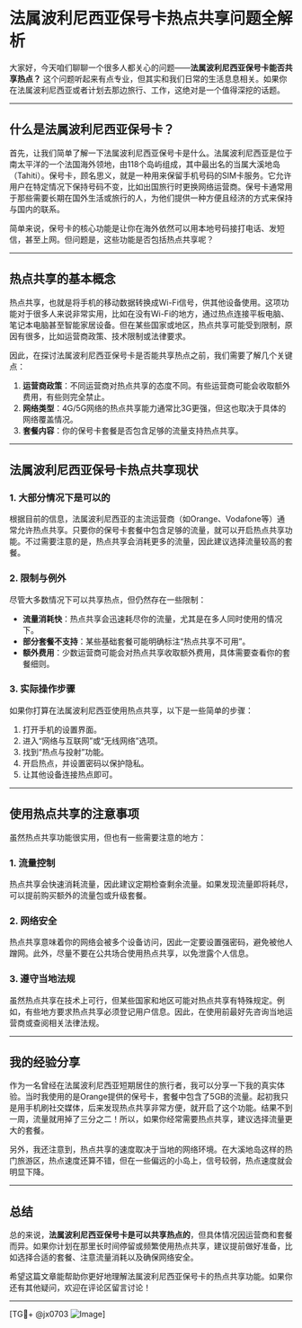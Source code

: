 # 法属波利尼西亚保号卡热点共享问题全解析

大家好，今天咱们聊聊一个很多人都关心的问题——**法属波利尼西亚保号卡能否共享热点？** 这个问题听起来有点专业，但其实和我们日常的生活息息相关。如果你在法属波利尼西亚或者计划去那边旅行、工作，这绝对是一个值得深挖的话题。

---

## 什么是法属波利尼西亚保号卡？

首先，让我们简单了解一下法属波利尼西亚保号卡是什么。法属波利尼西亚是位于南太平洋的一个法国海外领地，由118个岛屿组成，其中最出名的当属大溪地岛（Tahiti）。保号卡，顾名思义，就是一种用来保留手机号码的SIM卡服务。它允许用户在特定情况下保持号码不变，比如出国旅行时更换网络运营商。保号卡通常用于那些需要长期在国外生活或旅行的人，为他们提供一种方便且经济的方式来保持与国内的联系。

简单来说，保号卡的核心功能是让你在海外依然可以用本地号码接打电话、发短信，甚至上网。但问题是，这些功能是否包括热点共享呢？

---

## 热点共享的基本概念

热点共享，也就是将手机的移动数据转换成Wi-Fi信号，供其他设备使用。这项功能对于很多人来说非常实用，比如在没有Wi-Fi的地方，通过热点连接平板电脑、笔记本电脑甚至智能家居设备。但在某些国家或地区，热点共享可能受到限制，原因有很多，比如运营商政策、技术限制或法律要求。

因此，在探讨法属波利尼西亚保号卡是否能共享热点之前，我们需要了解几个关键点：

1. **运营商政策**：不同运营商对热点共享的态度不同。有些运营商可能会收取额外费用，有些则完全禁止。
2. **网络类型**：4G/5G网络的热点共享能力通常比3G更强，但这也取决于具体的网络覆盖情况。
3. **套餐内容**：你的保号卡套餐是否包含足够的流量支持热点共享。

---

## 法属波利尼西亚保号卡热点共享现状

### 1. **大部分情况下是可以的**
根据目前的信息，法属波利尼西亚的主流运营商（如Orange、Vodafone等）通常允许热点共享。只要你的保号卡套餐中包含足够的流量，就可以开启热点共享功能。不过需要注意的是，热点共享会消耗更多的流量，因此建议选择流量较高的套餐。

### 2. **限制与例外**
尽管大多数情况下可以共享热点，但仍然存在一些限制：
- **流量消耗快**：热点共享会迅速耗尽你的流量，尤其是在多人同时使用的情况下。
- **部分套餐不支持**：某些基础套餐可能明确标注“热点共享不可用”。
- **额外费用**：少数运营商可能会对热点共享收取额外费用，具体需要查看你的套餐细则。

### 3. **实际操作步骤**
如果你打算在法属波利尼西亚使用热点共享，以下是一些简单的步骤：
1. 打开手机的设置界面。
2. 进入“网络与互联网”或“无线网络”选项。
3. 找到“热点与投射”功能。
4. 开启热点，并设置密码以保护隐私。
5. 让其他设备连接热点即可。

---

## 使用热点共享的注意事项

虽然热点共享功能很实用，但也有一些需要注意的地方：

### 1. **流量控制**
热点共享会快速消耗流量，因此建议定期检查剩余流量。如果发现流量即将耗尽，可以提前购买额外的流量包或升级套餐。

### 2. **网络安全**
热点共享意味着你的网络会被多个设备访问，因此一定要设置强密码，避免被他人蹭网。此外，尽量不要在公共场合使用热点共享，以免泄露个人信息。

### 3. **遵守当地法规**
虽然热点共享在技术上可行，但某些国家和地区可能对热点共享有特殊规定。例如，有些地方要求热点共享必须登记用户信息。因此，在使用前最好先咨询当地运营商或查阅相关法律法规。

---

## 我的经验分享

作为一名曾经在法属波利尼西亚短期居住的旅行者，我可以分享一下我的真实体验。当时我使用的是Orange提供的保号卡，套餐中包含了5GB的流量。起初我只是用手机刷社交媒体，后来发现热点共享非常方便，就开启了这个功能。结果不到一周，流量就用掉了三分之二！所以，如果你经常需要热点共享，建议选择流量更大的套餐。

另外，我还注意到，热点共享的速度取决于当地的网络环境。在大溪地岛这样的热门旅游区，热点速度还算不错，但在一些偏远的小岛上，信号较弱，热点速度就会明显下降。

---

## 总结

总的来说，**法属波利尼西亚保号卡是可以共享热点的**，但具体情况因运营商和套餐而异。如果你计划在那里长时间停留或频繁使用热点共享，建议提前做好准备，比如选择合适的套餐、注意流量消耗以及确保网络安全。

希望这篇文章能帮助你更好地理解法属波利尼西亚保号卡的热点共享功能。如果你还有其他疑问，欢迎在评论区留言讨论！

---

[TG💪+ @jx0703 ![Image](https://github.com/user-attachments/assets/dbca1d08-cadb-493c-b0ec-ad6f7a83f270)]